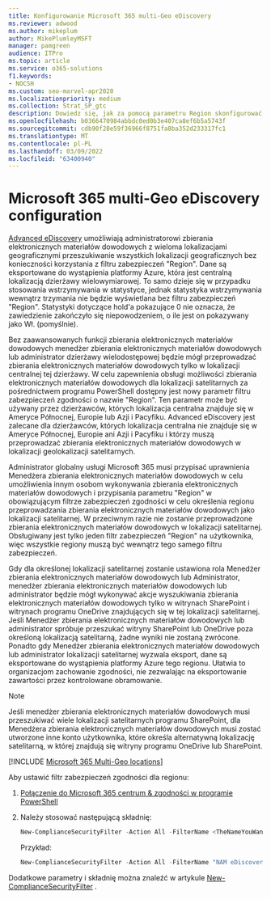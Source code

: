 ```yaml
---
title: Konfigurowanie Microsoft 365 multi-Geo eDiscovery
ms.reviewer: adwood
ms.author: mikeplum
author: MikePlumleyMSFT
manager: pamgreen
audience: ITPro
ms.topic: article
ms.service: o365-solutions
f1.keywords:
- NOCSH
ms.custom: seo-marvel-apr2020
ms.localizationpriority: medium
ms.collection: Strat_SP_gtc
description: Dowiedz się, jak za pomocą parametru Region skonfigurować zbierania elektronicznych materiałów dowodowych do użycia w lokalizacjach satelitarnych Microsoft 365 wielu lokalizacji geograficznych.
ms.openlocfilehash: b0366470984abbdc0ed0b3e407ca8ef6b5a5743f
ms.sourcegitcommit: cdb90f28e59f36966f8751fa8ba352d233317fc1
ms.translationtype: MT
ms.contentlocale: pl-PL
ms.lasthandoff: 03/09/2022
ms.locfileid: "63400940"
---
```

# <a name="microsoft-365-multi-geo-ediscovery-configuration"></a>Microsoft 365 multi-Geo eDiscovery configuration

[Advanced eDiscovery](../compliance/overview-ediscovery-20.md) umożliwiają administratorowi zbierania elektronicznych materiałów dowodowych z wieloma lokalizacjami geograficznymi przeszukiwanie wszystkich lokalizacji geograficznych bez konieczności korzystania z filtru zabezpieczeń "Region". Dane są eksportowane do wystąpienia platformy Azure, która jest centralną lokalizacją dzierżawy wielowymiarowej. To samo dzieje się w przypadku stosowania wstrzymywania w statystyce, jednak statystyka wstrzymywania wewnątrz trzymania nie będzie wyświetlana bez filtru zabezpieczeń "Region". Statystyki dotyczące hold'a pokazujące 0 nie oznacza, że zawiedzienie zakończyło się niepowodzeniem, o ile jest on pokazywany jako Wł. (pomyślnie).

Bez zaawansowanych funkcji zbierania elektronicznych materiałów dowodowych menedżer zbierania elektronicznych materiałów dowodowych lub administrator dzierżawy wielodostępowej będzie mógł przeprowadzać zbierania elektronicznych materiałów dowodowych tylko w lokalizacji centralnej tej dzierżawy. W celu zapewnienia obsługi możliwości zbierania elektronicznych materiałów dowodowych dla lokalizacji satelitarnych za pośrednictwem programu PowerShell dostępny jest nowy parametr filtru zabezpieczeń zgodności o nazwie "Region". Ten parametr może być używany przez dzierżawców, których lokalizacja centralna znajduje się w Ameryce Północnej, Europie lub Azji i Pacyfiku. Advanced eDiscovery jest zalecane dla dzierżawców, których lokalizacja centralna nie znajduje się w Ameryce Północnej, Europie ani Azji i Pacyfiku i którzy muszą przeprowadzać zbierania elektronicznych materiałów dowodowych w lokalizacji geolokalizacji satelitarnych. 

Administrator globalny usługi Microsoft 365 musi przypisać uprawnienia Menedżera zbierania elektronicznych materiałów dowodowych w celu umożliwienia innym osobom wykonywania zbierania elektronicznych materiałów dowodowych i przypisania parametru "Region" w obowiązującym filtrze zabezpieczeń zgodności w celu określenia regionu przeprowadzania zbierania elektronicznych materiałów dowodowych jako lokalizacji satelitarnej. W przeciwnym razie nie zostanie przeprowadzone zbierania elektronicznych materiałów dowodowych w lokalizacji satelitarnej. Obsługiwany jest tylko jeden filtr zabezpieczeń "Region" na użytkownika, więc wszystkie regiony muszą być wewnątrz tego samego filtru zabezpieczeń.

Gdy dla określonej lokalizacji satelitarnej zostanie ustawiona rola Menedżer zbierania elektronicznych materiałów dowodowych lub Administrator, menedżer zbierania elektronicznych materiałów dowodowych lub administrator będzie mógł wykonywać akcje wyszukiwania zbierania elektronicznych materiałów dowodowych tylko w witrynach SharePoint i witrynach programu OneDrive znajdujących się w tej lokalizacji satelitarnej. Jeśli Menedżer zbierania elektronicznych materiałów dowodowych lub administrator spróbuje przeszukać witryny SharePoint lub OneDrive poza określoną lokalizacją satelitarną, żadne wyniki nie zostaną zwrócone. Ponadto gdy Menedżer zbierania elektronicznych materiałów dowodowych lub administrator lokalizacji satelitarnej wyzwala eksport, dane są eksportowane do wystąpienia platformy Azure tego regionu. Ułatwia to organizacjom zachowanie zgodności, nie zezwalając na eksportowanie zawartości przez kontrolowane obramowanie.

> [!NOTE]
> Jeśli menedżer zbierania elektronicznych materiałów dowodowych musi przeszukiwać wiele lokalizacji satelitarnych programu SharePoint, dla Menedżera zbierania elektronicznych materiałów dowodowych musi zostać utworzone inne konto użytkownika, które określa alternatywną lokalizację satelitarną, w której znajdują się witryny programu OneDrive lub SharePoint.

[!INCLUDE [Microsoft 365 Multi-Geo locations](../includes/microsoft-365-multi-geo-locations.md)]

Aby ustawić filtr zabezpieczeń zgodności dla regionu:

1. [Połączenie do Microsoft 365 centrum & zgodności w programie PowerShell](/powershell/exchange/connect-to-scc-powershell)

2. Należy stosować następującą składnię:

   ```powershell
   New-ComplianceSecurityFilter -Action All -FilterName <TheNameYouWantToAssign> -Region <RegionValue> -Users <UserPrincipalName>
   ```

   Przykład:

   ```powershell
   New-ComplianceSecurityFilter -Action All -FilterName "NAM eDiscovery Managers" -Region NAM -Users adwood@contoso.onmicrosoft.com
   ```

Dodatkowe parametry i składnię można znaleźć w artykule [New-ComplianceSecurityFilter](/powershell/module/exchange/new-compliancesecurityfilter) .
